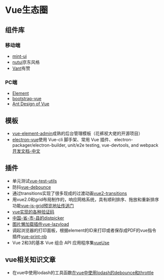 # Vue生态圈

## 组件库

### 移动端
* [mint-ui](https://mint-ui.github.io/#!/zh-cn)
* [nutui](https://nutui.jd.com/#/index)京东风格
* [Vant](https://youzan.github.io/vant/#/zh-CN/)有赞

### PC端
* [Element](https://element.eleme.cn/#/zh-CN)
* [bootstrap-vue](https://bootstrap-vue.org/)
* [Ant Design of Vue](https://www.antdv.com/docs/vue/introduce-cn/)

## 模板
* [vue-element-admin](https://panjiachen.gitee.io/vue-element-admin-site/zh/)成熟的后台管理模板（花裤衩大佬的开源项目）
* [electron-vue](https://github.com/SimulatedGREG/electron-vue)使用 Vue-cli 脚手架、常用 Vue 插件、 electron-packager/electron-builder, unit/e2e testing, vue-devtools, and webpack[开发文档-中文](https://simulatedgreg.gitbooks.io/electron-vue/content/cn/)

## 插件
* 单元测试[vue-test-utils](https://vue-test-utils.vuejs.org/zh/)
* 防抖[vue-debounce](https://www.npmjs.com/package/vue-debounce)
* 通过transitions实现了很多现成的过渡动画[vue2-transitions](https://github.com/BinarCode/vue2-transitions)
* 用vue2.0和grid布局制作的，响应网格系统，具有顺利排序、拖放和重新排序功能[vue-js-grid](https://github.com/euvl/vue-js-grid)[预览地址传送门](https://euvl.github.io/vue-js-grid/)
* [vue实现的各种验证码](https://github.com/mizuka-wu/vue2-verify)
* [中国-省-市-县的distpicker](https://github.com/jcc/v-distpicker)
* [图片懒加载插件vue-lazyload](https://www.npmjs.com/package/vue-lazyload)
* 调起浏览器的打印面板，根据element的ID来打印或者保存成PDF的vue指令插件[vue-print-nb](https://www.npmjs.com/package/vue-print-nb)
* Vue 2和3的基本 Vue 组合 API 应用程序集[vueUse](https://github.com/antfu/vueuse)

## vue相关知识文章
* 在vue中使用lodash的工具函数[在vue中使用lodash的debounce和throttle](https://www.digitalocean.com/community/tutorials/vuejs-lodash-throttle-debounce)